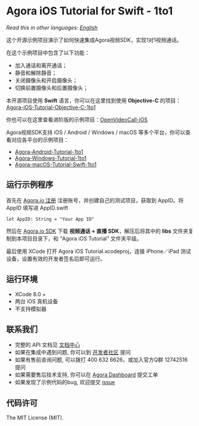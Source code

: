 # Agora iOS Tutorial for Swift - 1to1

*Read this in other languages: [English](README.en.md)*

这个开源示例项目演示了如何快速集成Agora视频SDK，实现1对1视频通话。

在这个示例项目中包含了以下功能：

- 加入通话和离开通话；
- 静音和解除静音；
- 关闭摄像头和开启摄像头；
- 切换前置摄像头和后置摄像头；

本开源项目使用 **Swift** 语言，你可以在这里找到使用 **Objective-C** 的项目：[Agora-iOS-Tutorial-Objective-C-1to1](https://github.com/AgoraIO/Agora-iOS-Tutorial-Objective-C-1to1)

你也可以在这里查看进阶版的示例项目：[OpenVideoCall-iOS](https://github.com/AgoraIO/OpenVideoCall-iOS)

Agora视频SDK支持 iOS / Android / Windows / macOS 等多个平台，你可以查看对应各平台的示例项目：

- [Agora-Android-Tutorial-1to1](https://github.com/AgoraIO/Agora-Android-Tutorial-1to1)
- [Agora-Windows-Tutorial-1to1](https://github.com/AgoraIO/Agora-Windows-Tutorial-1to1)
- [Agora-macOS-Tutorial-Swift-1to1](https://github.com/AgoraIO/Agora-macOS-Tutorial-Swift-1to1)

## 运行示例程序
首先在 [Agora.io 注册](https://dashboard.agora.io/cn/signup/) 注册账号，并创建自己的测试项目，获取到 AppID。将 AppID 填写进 AppID.swift

```
let AppID: String = "Your App ID"
```

然后在 [Agora.io SDK](https://www.agora.io/cn/blog/download/) 下载 **视频通话 + 直播 SDK**，解压后将其中的 **libs** 文件夹复制到本项目目录下，和 “Agora iOS Tutorial” 文件夹平级。

最后使用 XCode 打开 Agora iOS Tutorial.xcodeproj，连接 iPhone／iPad 测试设备，设置有效的开发者签名后即可运行。

## 运行环境
* XCode 8.0 +
* 两台 iOS 真机设备
* 不支持模拟器

## 联系我们

- 完整的 API 文档见 [文档中心](https://docs.agora.io/cn/)
- 如果在集成中遇到问题, 你可以到 [开发者社区](https://dev.agora.io/cn/) 提问
- 如果有售前咨询问题, 可以拨打 400 632 6626，或加入官方Q群 12742516 提问
- 如果需要售后技术支持, 你可以在 [Agora Dashboard](https://dashboard.agora.io) 提交工单
- 如果发现了示例代码的bug, 欢迎提交 [issue](https://github.com/AgoraIO/Agora-iOS-Tutorial-Swift-1to1/issues)

## 代码许可

The MIT License (MIT).